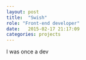 ```yaml
---
layout: post
title:  "Swish"
role: "Front-end developer"
date:   2015-02-17 21:17:09
categories: projects
---
```


I was once a dev